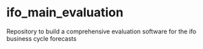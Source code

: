 # ifo_main_evaluation
Repository to build a comprehensive evaluation software for the ifo business cycle forecasts
